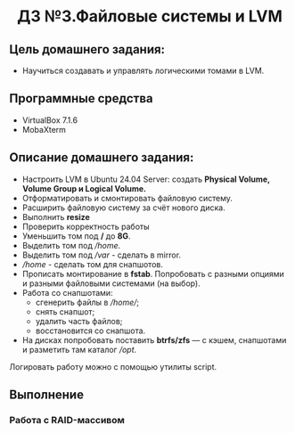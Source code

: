 <h1 align="center">ДЗ №3.Файловые системы и LVM</h1>

## Цель домашнего задания:
+ Научиться создавать и управлять логическими томами в LVM.
## Программные средства
+ VirtualBox 7.1.6
+ MobaXterm
## Описание домашнего задания:
   + Настроить LVM в Ubuntu 24.04 Server: создать **Physical Volume, Volume Group и Logical Volume.**
   + Отформатировать и смонтировать файловую систему.
   + Расширить файловую систему за счёт нового диска.
   + Выполнить **resize**
   + Проверить корректность работы
   + Уменьшить том под **/** до **8G**.
   + Выделить том под */home*.
   + Выделить том под */var* - сделать в mirror.
   + */home* - сделать том для снапшотов.
   + Прописать монтирование в **fstab**. Попробовать с разными опциями и разными файловыми системами (на выбор).
   + Работа со снапшотами:
     + сгенерить файлы в */home/*;
     + снять снапшот;
     + удалить часть файлов;
     + восстановится со снапшота.
   + На дисках попробовать поставить **btrfs/zfs** — с кэшем, снапшотами и разметить там каталог */opt*.

Логировать работу можно с помощью утилиты script.
## Выполнение

### Работа с RAID-массивом

